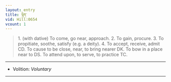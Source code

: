 ```yaml
---
layout: entry
title: སྙེན་
vid: Hill:0654
vcount: 1
---
```

> 1\. (with dative) To come, go near, approach\. 2\. To gain, procure\. 3\. To propitiate, soothe, satisfy (e\.g\. a deity)\. 4\. To accept, receive, admit CD\. To cause to be close, near, to bring nearer DK\. To bow in a place near to DS\. To attend upon, to serve, to practice TC\.

---
* Volition: _Voluntary_

---

